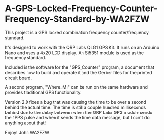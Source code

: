 # A-GPS-Locked-Frequency-Counter-Frequency-Standard-by-WA2FZW

This project is a GPS locked combination frequency counter/frequency standard.

It's designed to work with the QRP Labs QLG1 GPS Kit. It runs on an Arduino
Nano and uses a 4x20 LCD display. An Si5351 module is used as the frequency
standard.

Included is the software for the "GPS_Counter" program, a document that
describes how to build and operate it and the Gerber files for the printed
circuit board.

A second program, "Where_MI" can be run on the same hardware and provides
traditional GPS functionality.

Version 2.9 fixes a bug that was causing the time to be over a second behind
the actual time. The time is still a couple hundred milliseconds behind due
to the delay between when the QRP Labs GPS module sends the 1PPS pulse and
when it sends the time data message, but I can't do anything about that!

Enjoy!
John
WA2FZW
